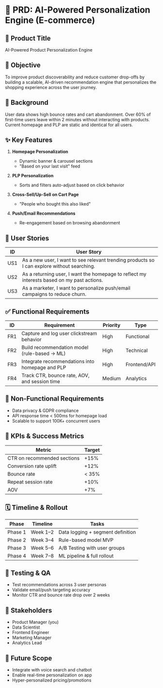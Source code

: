 # 📘 PRD: AI-Powered Personalization Engine (E-commerce)

## 📍 Product Title
AI-Powered Product Personalization Engine

## 🎯 Objective
To improve product discoverability and reduce customer drop-offs by building a scalable, AI-driven recommendation engine that personalizes the shopping experience across the user journey.

## 🧠 Background
User data shows high bounce rates and cart abandonment. Over 60% of first-time users leave within 2 minutes without interacting with products. Current homepage and PLP are static and identical for all users.

## ✨ Key Features

1. **Homepage Personalization**
   - Dynamic banner & carousel sections
   - "Based on your last visit" feed

2. **PLP Personalization**
   - Sorts and filters auto-adjust based on click behavior

3. **Cross-Sell/Up-Sell on Cart Page**
   - "People who bought this also liked"

4. **Push/Email Recommendations**
   - Re-engagement based on browsing abandonment

## 👥 User Stories

| ID | User Story |
|----|------------|
| US1 | As a new user, I want to see relevant trending products so I can explore without searching. |
| US2 | As a returning user, I want the homepage to reflect my interests based on my past actions. |
| US3 | As a marketer, I want to personalize push/email campaigns to reduce churn. |

## ✅ Functional Requirements

| ID | Requirement | Priority | Type |
|----|-------------|----------|------|
| FR1 | Capture and log user clickstream behavior | High | Functional |
| FR2 | Build recommendation model (rule-based → ML) | High | Technical |
| FR3 | Integrate recommendations into homepage and PLP | High | Frontend/API |
| FR4 | Track CTR, bounce rate, AOV, and session time | Medium | Analytics |

## 🔐 Non-Functional Requirements

- Data privacy & GDPR compliance
- API response time < 500ms for homepage load
- Scalable to support 100K+ concurrent users

## 📏 KPIs & Success Metrics

| Metric | Target |
|--------|--------|
| CTR on recommended sections | +15% |
| Conversion rate uplift | +12% |
| Bounce rate | < 35% |
| Repeat session rate | +10% |
| AOV | +7% |

## 🗓 Timeline & Rollout

| Phase | Timeline | Tasks |
|-------|----------|-------|
| Phase 1 | Week 1–2 | Data logging + segment definition |
| Phase 2 | Week 3–4 | Rule-based model MVP |
| Phase 3 | Week 5–6 | A/B Testing with user groups |
| Phase 4 | Week 7–8 | ML pipeline & full rollout |

## 🧪 Testing & QA

- Test recommendations across 3 user personas
- Validate email/push targeting accuracy
- Monitor CTR and bounce rate drop over 2 weeks

## 👥 Stakeholders

- Product Manager (you)
- Data Scientist
- Frontend Engineer
- Marketing Manager
- Analytics Lead

## 🔄 Future Scope

- Integrate with voice search and chatbot
- Enable real-time personalization on app
- Hyper-personalized pricing/promotions
